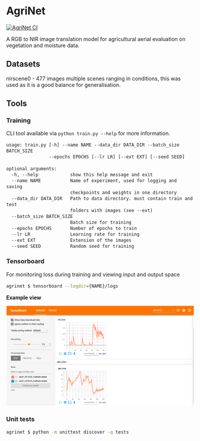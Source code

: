 # AgriNet

[![AgriNet CI](https://github.com/ULAS-HiPR/AI-utils/actions/workflows/agrinet.yml/badge.svg)](https://github.com/ULAS-HiPR/AI-utils/actions/workflows/agrinet.yml)

A RGB to NIR image translation model for agricultural aerial evaluation on vegetation and moisture data.

## Datasets

nirscene0 - 477 images
multiple scenes ranging in conditions, this was used as it is a good balance for generalisation.

## Tools

### Training

CLI tool available via `python train.py --help` for more information.

```man
usage: train.py [-h] --name NAME --data_dir DATA_DIR --batch_size BATCH_SIZE
                --epochs EPOCHS [--lr LR] [--ext EXT] [--seed SEED]

optional arguments:
  -h, --help            show this help message and exit
  --name NAME           Name of experiment, used for logging and saving
                        checkpoints and weights in one directory
  --data_dir DATA_DIR   Path to data directory. must contain train and test
                        folders with images (see --ext)
  --batch_size BATCH_SIZE
                        Batch size for training
  --epochs EPOCHS       Number of epochs to train
  --lr LR               Learning rate for training
  --ext EXT             Extension of the images
  --seed SEED           Random seed for training
```

### Tensorboard

For monitoring loss during training and viewing input and output space

```bash
agrinet $ tensorboard --logdir={NAME}/logs
```

**Example view**

![TB example view](../assets/image.png)

### Unit tests
  
  ```bash
  agrinet $ python -m unittest discover -q tests
  ```
